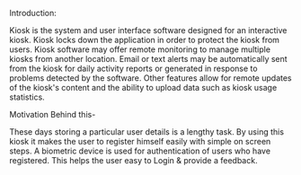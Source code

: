 Introduction:

Kiosk is the system and user interface software designed for an interactive kiosk. Kiosk locks down the application in order to protect the kiosk from users. Kiosk software may offer remote monitoring to manage multiple kiosks from another location. Email or text alerts may be automatically sent from the kiosk for daily activity reports or generated in response to problems detected by the software. Other features allow for remote updates of the kiosk's content and the ability to upload data such as kiosk usage statistics.

Motivation Behind this-

These days storing a particular user details is a lengthy task. By using this kiosk it makes the user to register himself easily with simple on screen steps. A biometric device is used for authentication of users who have registered. This helps the user easy to Login & provide a feedback.

